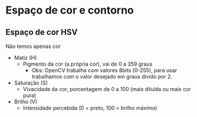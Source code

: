 # Espaço de cor e contorno

## Espaço de cor HSV
Não temos apenas cor

- Matiz (H)
    - Pigmento da cor (a própria cor), vai de 0 a 359 graus
        - Obs: OpenCV trabalha com valores 8bits (0-255), para usar trabalhamos com o valor desejado em graus divido por 2.
- Saturação (S)
    - Vivacidade da cor, porcentagem de 0 a 100 (mais diluída ou mais cor pura)
- Brilho (V)
    - Intensidade percebida (0 = preto, 100 = brilho máximo)